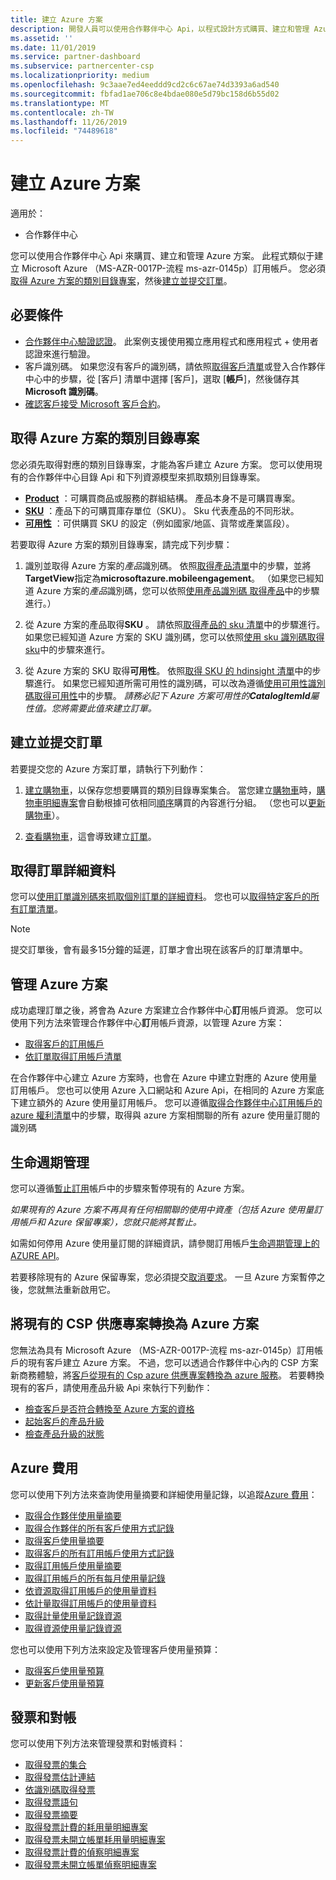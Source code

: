 ```yaml
---
title: 建立 Azure 方案
description: 開發人員可以使用合作夥伴中心 Api，以程式設計方式購買、建立和管理 Azure 方案。
ms.assetid: ''
ms.date: 11/01/2019
ms.service: partner-dashboard
ms.subservice: partnercenter-csp
ms.localizationpriority: medium
ms.openlocfilehash: 9c3aae7ed4eeddd9cd2c6c67ae74d3393a6ad540
ms.sourcegitcommit: fbfad1ae706c8e4bdae080e5d79bc158d6b55d02
ms.translationtype: MT
ms.contentlocale: zh-TW
ms.lasthandoff: 11/26/2019
ms.locfileid: "74489618"
---
```

# <a name="create-an-azure-plan"></a>建立 Azure 方案

適用於：

* 合作夥伴中心

您可以使用合作夥伴中心 Api 來購買、建立和管理 Azure 方案。 此程式類似于建立 Microsoft Azure （MS-AZR-0017P-流程 ms-azr-0145p）訂用帳戶。 您必須[取得 Azure 方案的類別目錄專案](#get-the-catalog-item-for-azure-plan)，然後[建立並提交訂單](#create-and-submit-an-order)。

## <a name="prerequisites"></a>必要條件

* [合作夥伴中心驗證認證](partner-center-authentication.md)。 此案例支援使用獨立應用程式和應用程式 + 使用者認證來進行驗證。
* 客戶識別碼。 如果您沒有客戶的識別碼，請依照[取得客戶清單](get-a-list-of-customers.md)或登入合作夥伴中心中的步驟，從 [客戶] 清單中選擇 [客戶]，選取 [**帳戶**]，然後儲存其**Microsoft 識別碼**。
* [確認客戶接受 Microsoft 客戶合約](https://docs.microsoft.com/partner-center/confirm-customer-agreement)。

## <a name="get-the-catalog-item-for-azure-plan"></a>取得 Azure 方案的類別目錄專案

您必須先取得對應的類別目錄專案，才能為客戶建立 Azure 方案。 您可以使用現有的合作夥伴中心目錄 Api 和下列資源模型來抓取類別目錄專案。

* **[Product](product-resources.md#product)** ：可購買商品或服務的群組結構。 產品本身不是可購買專案。
* **[SKU](product-resources.md#sku)** ：產品下的可購買庫存單位（SKU）。 Sku 代表產品的不同形狀。
* **[可用性](product-resources.md#availability)** ：可供購買 SKU 的設定（例如國家/地區、貨幣或產業區段）。

若要取得 Azure 方案的類別目錄專案，請完成下列步驟：

1. 識別並取得 Azure 方案的*產品*識別碼。 依照[取得產品清單](get-a-list-of-products.md)中的步驟，並將**TargetView**指定為**microsoftazure.mobileengagement**。 （如果您已經知道 Azure 方案的*產品*識別碼，您可以依照[使用產品識別碼 取得產品](get-a-product-by-id.md)中的步驟進行。）

2. 從 Azure 方案的產品取得**SKU** 。 請依照[取得產品的 sku 清單](get-a-list-of-skus-for-a-product.md)中的步驟進行。 如果您已經知道 Azure 方案的 SKU 識別碼，您可以依照[使用 sku 識別碼取得 sku](get-a-sku-by-id.md)中的步驟來進行。

3. 從 Azure 方案的 SKU 取得**可用性**。 依照[取得 SKU 的 hdinsight 清單](get-a-list-of-availabilities-for-a-sku.md)中的步驟進行。 如果您已經知道所需可用性的識別碼，可以改為遵循[使用可用性識別碼取得可用性](get-an-availability-by-id.md)中的步驟。 *請務必記下 Azure 方案可用性的**CatalogItemId**屬性值。您將需要此值來建立訂單。*

## <a name="create-and-submit-an-order"></a>建立並提交訂單

若要提交您的 Azure 方案訂單，請執行下列動作：

1. [建立購物車](create-a-cart.md)，以保存您想要購買的類別目錄專案集合。 當您建立[購物車](cart-resources.md#cart)時，[購物車明細專案](cart-resources.md#cartlineitem)會自動根據可依相同[順序](order-resources.md#order)購買的內容進行分組。 （您也可以[更新購物車](update-a-cart.md)）。

2. [查看購物車](checkout-a-cart.md)，這會導致建立[訂單](order-resources.md#order)。

## <a name="get-order-details"></a>取得訂單詳細資料

您可以[使用訂單識別碼來抓取個別訂單的詳細資料](get-an-order-by-id.md)。 您也可以[取得特定客戶的所有訂單清單](get-all-of-a-customer-s-orders.md)。

>[!NOTE]
>提交訂單後，會有最多15分鐘的延遲，訂單才會出現在該客戶的訂單清單中。

## <a name="manage-azure-plans"></a>管理 Azure 方案

成功處理訂單之後，將會為 Azure 方案建立合作夥伴中心**訂**用帳戶資源。 您可以使用下列方法來管理合作夥伴中心**訂**用帳戶資源，以管理 Azure 方案：

* [取得客戶的訂用帳戶](get-all-of-a-customer-s-subscriptions.md)
* [依訂單取得訂用帳戶清單](get-a-list-of-subscriptions-by-order.md)

在合作夥伴中心建立 Azure 方案時，也會在 Azure 中建立對應的 Azure 使用量訂用帳戶。 您也可以使用 Azure 入口網站和 Azure Api，在相同的 Azure 方案底下建立額外的 Azure 使用量訂用帳戶。 您可以遵循[取得合作夥伴中心訂用帳戶的 azure 權利清單](get-a-list-of-azure-entitlements-for-subscription.md)中的步驟，取得與 azure 方案相關聯的所有 azure 使用量訂閱的識別碼

## <a name="lifecycle-management"></a>生命週期管理

您可以遵循[暫止訂用](suspend-a-subscription.md)帳戶中的步驟來暫停現有的 Azure 方案。

*如果現有的 Azure 方案不再具有任何相關聯的使用中資產（包括 Azure 使用量訂用帳戶和 Azure 保留專案），您就只能將其暫止。*

如需如何停用 Azure 使用量訂閱的詳細資訊，請參閱訂用帳戶[生命週期管理上的 AZURE API](https://docs.microsoft.com/en-us/rest/api/resources/subscriptions)。

若要移除現有的 Azure 保留專案，您必須提交[取消要求](https://docs.microsoft.com/en-us/partner-center/azure-reservations-manage#cancel-or-exchange-a-reservation)。 一旦 Azure 方案暫停之後，您就無法重新啟用它。

## <a name="transition-existing-csp-offers-to-azure-plan"></a>將現有的 CSP 供應專案轉換為 Azure 方案

您無法為具有 Microsoft Azure （MS-AZR-0017P-流程 ms-azr-0145p）訂用帳戶的現有客戶建立 Azure 方案。 不過，您可以透過合作夥伴中心內的 CSP 方案新商務體驗，將[客戶從現有的 Csp azure 供應專案轉換為 azure 服務](https://docs.microsoft.com/partner-center/azure-plan-transition)。 若要轉換現有的客戶，請使用產品升級 Api 來執行下列動作：

* [檢查客戶是否符合轉換至 Azure 方案的資格](get-eligibility-for-product-upgrade.md)
* [起始客戶的產品升級](create-product-upgrade-entity.md)
* [檢查產品升級的狀態](get-product-upgrade-status.md)

## <a name="azure-spending"></a>Azure 費用

您可以使用下列方法來查詢使用量摘要和詳細使用量記錄，以追蹤[Azure 費用](azure-spending.md)：

* [取得合作夥伴使用量摘要](get-a-partner-usage-summary.md)
* [取得合作夥伴的所有客戶使用方式記錄](get-a-customer-s-usage-records.md)
* [取得客戶使用量摘要](get-a-customer-usage-summary.md)
* [取得客戶的所有訂用帳戶使用方式記錄](get-a-customer-subscription-s-usage-records.md)
* [取得訂用帳戶使用量摘要](get-a-customer-subscription-usage-summary.md)
* [取得訂用帳戶的所有每月使用量記錄](get-all-monthly-usage-records-for-a-subscription.md)
* [依資源取得訂用帳戶的使用量資料](get-a-customer-subscription-resource-usage-records.md)
* [依計量取得訂用帳戶的使用量資料](get-a-customer-subscription-meter-usage-records.md)
* [取得計量使用量記錄資源](meter-usage-resources.md)
* [取得資源使用量記錄資源](resource-usage-resources.md)

您也可以使用下列方法來設定及管理客戶使用量預算：

* [取得客戶使用量預算](get-a-customer-s-usage-spending-budget.md)
* [更新客戶使用量預算](update-a-customer-s-usage-spending-budget.md)

## <a name="invoice-and-reconciliation"></a>發票和對帳

您可以使用下列方法來管理發票和對帳資料：

* [取得發票的集合](get-a-collection-of-invoices.md)
* [取得發票估計連結](get-invoice-estimate-links.md)
* [依識別碼取得發票](get-invoice-by-id.md)
* [取得發票語句](get-invoice-statement.md)
* [取得發票摘要](get-invoice-summaries.md)
* [取得發票計費的耗用量明細專案](get-invoice-billed-consumption-lineitems.md)
* [取得發票未開立帳單耗用量明細專案](get-invoice-unbilled-consumption-lineitems.md)
* [取得發票計費的偵察明細專案](get-invoiceline-items.md)
* [取得發票未開立帳單偵察明細專案](get-invoice-unbilled-recon-lineitems.md)
